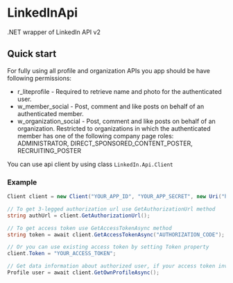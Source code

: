 # LinkedInApi
.NET wrapper of LinkedIn API v2

## Quick start
For fully using all profile and organization APIs you app should be have following permissions:
- r_liteprofile - Required to retrieve name and photo for the authenticated user.
- w_member_social - Post, comment and like posts on behalf of an authenticated member.
- w_organization_social - Post, comment and like posts on behalf of an organization. Restricted to organizations in which the authenticated member has one of the following company page roles: ADMINISTRATOR, DIRECT_SPONSORED_CONTENT_POSTER, RECRUITING_POSTER


You can use api client by using class `LinkedIn.Api.Client`

### Example
````csharp
Client client = new Client("YOUR_APP_ID", "YOUR_APP_SECRET", new Uri("https://your-app-redirect-url.com"));

// To get 3-legged authorization url use GetAuthorizationUrl method
string authUrl = client.GetAuthorizationUrl();

// To get access token use GetAccessTokenAsync method
string token = await client.GetAccessTokenAsync("AUTHORIZATION_CODE");

// Or you can use existing access token by setting Token property
client.Token = "YOUR_ACCESS_TOKEN";

// Get data information about authorized user, if your access token invalid you will get ApiException error
Profile user = await client.GetOwnProfileAsync();
````

